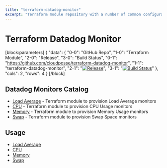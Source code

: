 ```yaml
---
title: "terraform-datadog-monitor"
excerpt: "Terraform module repository with a number of common configurations (\"submodules\") of Datadog monitors"
---
```

# Terraform Datadog Monitor


[block:parameters]
{
  "data": {
    "0-0": "GitHub Repo",
    "1-0": "Terraform Module",
    "2-0": "Release",
    "3-0": "Build Status",
    "0-1": "https://github.com/cloudposse/terraform-datadog-monitor",
    "1-1": "terraform-datadog-monitor",
    "2-1": "[![Release](https://img.shields.io/github/release/cloudposse/terraform-datadog-monitor.svg)](https://github.com/cloudposse/terraform-datadog-monitor/releases)",
    "3-1": "[![Build Status](https://travis-ci.org/cloudposse/terraform-datadog-monitor.svg?branch=master)](https://travis-ci.org/cloudposse/terraform-datadog-monitor)"
  },
  "cols": 2,
  "rows": 4
}
[/block]

## Datadog Monitors Catalog

- [Load Average](modules/load_average) - Terraform module to provision Load Average monitors
- [CPU](modules/cpu) - Terraform module to provision CPU Usage monitors
- [Memory](modules/memory) - Terraform module to provision Memory Usage monitors
- [Swap](modules/swap) - Terraform module to provision Swap Space monitors


## Usage

- [Load Average](modules/load_average)
- [CPU](modules/cpu)
- [Memory](modules/memory)
- [Swap](modules/swap)